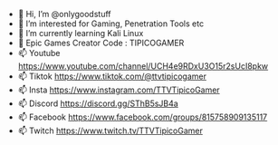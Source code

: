 - 👋 Hi, I’m @onlygoodstuff
- 👀 I’m interested for Gaming, Penetration Tools etc
- 🌱 I’m currently learning Kali Linux
- 💞️ Epic Games Creator Code : TIPICOGAMER
- 📫  Youtube    https://www.youtube.com/channel/UCH4e9RDxU3O15r2sUcI8pkw
- 📫  Tiktok     https://www.tiktok.com/@ttvtipicogamer
- 📫  Insta      https://www.instagram.com/TTVTipicoGamer
- 📫  Discord    https://discord.gg/SThB5sJB4a
- 📫  Facebook   https://www.facebook.com/groups/815758909135117
- 📫  Twitch     https://www.twitch.tv/TTVTipicoGamer 

<!---
onlygoodstuff/onlygoodstuff is a ✨ special ✨ repository because its `README.md` (this file) appears on your GitHub profile.
You can click the Preview link to take a look at your changes.
--->
